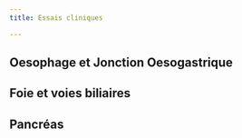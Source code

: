 ```yaml
---
title: Essais cliniques

---
```

## Oesophage et Jonction Oesogastrique   
## Foie et voies biliaires
## Pancréas
